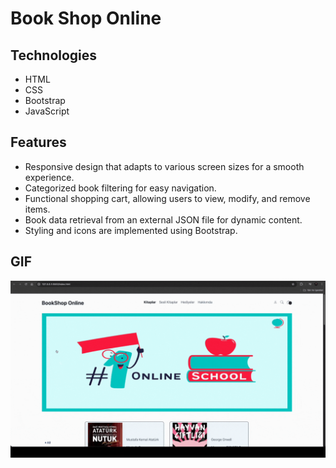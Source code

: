 # Book Shop Online

## Technologies

- HTML
- CSS
- Bootstrap
- JavaScript

## Features

- Responsive design that adapts to various screen sizes for a smooth experience.
- Categorized book filtering for easy navigation.
- Functional shopping cart, allowing users to view, modify, and remove items.
- Book data retrieval from an external JSON file for dynamic content.
- Styling and icons are implemented using Bootstrap.

## GIF

<img src='screen.gif'>
